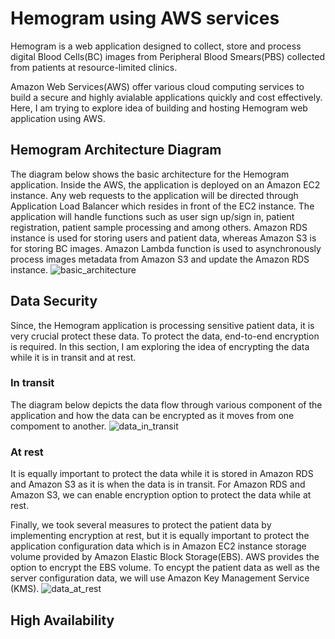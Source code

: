 # Hemogram using AWS services

Hemogram is a web application designed to collect, store and process digital Blood Cells(BC) images from Peripheral Blood Smears(PBS) collected from patients at resource-limited clinics. 

Amazon Web Services(AWS) offer various cloud computing services to build a secure and highly avialable applications quickly and cost effectively. Here, I am trying to explore idea of building and hosting Hemogram web application using AWS.

## Hemogram Architecture Diagram
The diagram below shows the basic architecture for the Hemogram application. Inside the AWS, the application is deployed on an Amazon  EC2 instance. Any web requests to the application will be directed through Application Load Balancer which resides in front of the EC2 instance. 
The application will handle functions such as user sign up/sign in, patient registration, patient sample processing and among others. Amazon RDS instance is used for storing users and patient data, whereas Amazon S3 is for storing BC images. Amazon Lambda function is used to asynchronously process images metadata from Amazon S3 and update the Amazon RDS instance. 
![basic_architecture](https://user-images.githubusercontent.com/7229266/65449154-37869580-ddef-11e9-8d37-0b6ddc4be72c.png)


## Data Security
Since, the Hemogram application is processing sensitive patient data, it is very crucial protect these data. To protect the data, end-to-end encryption is required. In this section, I am exploring the idea of encrypting the data while it is in transit and at rest. 

### In transit
The diagram below depicts the data flow through various component of the application and how the data can be encrypted as it moves from one compoment to another. 
![data_in_transit](https://user-images.githubusercontent.com/7229266/65449123-276eb600-ddef-11e9-8547-0cc14e984002.png)

### At rest
It is equally important to protect the data while it is stored in Amazon RDS and Amazon S3 as it is when the data is in transit. For Amazon RDS and Amazon S3, we can enable encryption option to protect the data while at rest. 

Finally, we took several measures to protect the patient data by implementing encryption at rest, but it is equally important to protect the application configuration data which is in Amazon EC2 instance storage volume provided by Amazon Elastic Block Storage(EBS). AWS provides the option to encrypt the EBS volume. To encypt the patient data as well as the server configuration data, we will use Amazon Key Management Service (KMS).
![data_at_rest](https://user-images.githubusercontent.com/7229266/65449005-e9719200-ddee-11e9-834a-0459abc12495.png)

## High Availability
